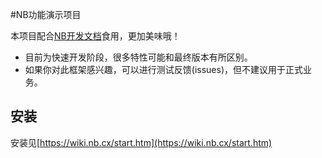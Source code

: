 #NB功能演示项目

本项目配合[NB开发文档](https://wiki.nb.cx/)食用，更加美味哦！

- 目前为快速开发阶段，很多特性可能和最终版本有所区别。
- 如果你对此框架感兴趣，可以进行测试反馈(issues)，但不建议用于正式业务。

## 安装
安装见[https://wiki.nb.cx/start.htm](https://wiki.nb.cx/start.htm)